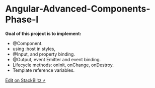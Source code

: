 # Angular-Advanced-Components-Phase-I

**Goal of this project is to implement:**

- @Component.
- using :host in styles,
- @Input, and property binding.
- @Output, event Emitter and event binding.
- Lifecycle methods: onInit, onChange, onDestroy.
- Template reference variables.

[Edit on StackBlitz ⚡️](https://stackblitz.com/edit/angular-12-starter-project-daidh-5uua4e)
